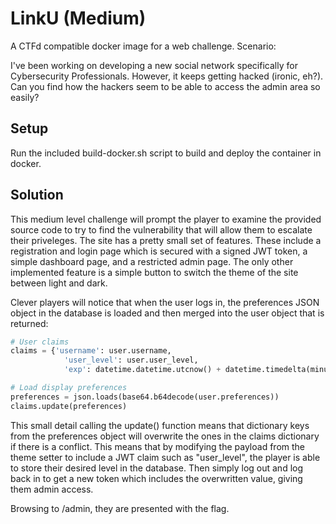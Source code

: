 # LinkU (Medium)

A CTFd compatible docker image for a web challenge. Scenario:

I've been working on developing a new social network specifically for Cybersecurity Professionals. However, it keeps getting hacked (ironic, eh?). Can you find how the hackers seem to be able to access the admin area so easily?

## Setup

Run the included build-docker.sh script to build and deploy the container in docker.

## Solution

This medium level challenge will prompt the player to examine the provided source code to try to find the vulnerability that will allow them to escalate their priveleges. The site has a pretty small set of features. These include a registration and login page which is secured with a signed JWT token, a simple dashboard page, and a restricted admin page. The only other implemented feature is a simple button to switch the theme of the site between light and dark.

Clever players will notice that when the user logs in, the preferences JSON object in the database is loaded and then merged into the user object that is returned:

```python
# User claims
claims = {'username': user.username,
            'user_level': user.user_level,
            'exp': datetime.datetime.utcnow() + datetime.timedelta(minutes=30)}

# Load display preferences
preferences = json.loads(base64.b64decode(user.preferences))
claims.update(preferences)
```

This small detail calling the update() function means that dictionary keys from the preferences object will overwrite the ones in the claims dictionary if there is a conflict. This means that by modifying the payload from the theme setter to include a JWT claim such as "user_level", the player is able to store their desired level in the database. Then simply log out and log back in to get a new token which includes the overwritten value, giving them admin access.

Browsing to /admin, they are presented with the flag.